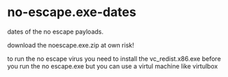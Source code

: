 # no-escape.exe-dates


dates of the no escape payloads.

download the noescape.exe.zip 
at own risk!

to run the no escape virus
you need to install the vc_redist.x86.exe
before you run the no escape.exe
 but you can use a virtul machine
        like virtulbox